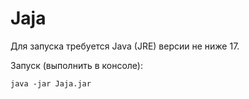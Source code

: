 # Jaja

Для запуска требуется Java (JRE) версии не ниже 17.

Запуск (выполнить в консоле):
```
java -jar Jaja.jar
```
